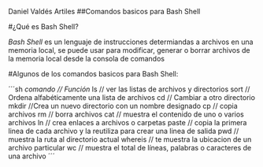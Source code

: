 Daniel Valdés Artiles
##Comandos basicos para Bash Shell

#¿Qué es Bash Shell?

*Bash Shell* es un lenguaje de instrucciones determiandas a archivos en una memoria local,
se puede usar para modificar, generar o borrar archivos de la memoria local
desde la consola de comandos 

#Algunos de los comandos basicos para Bash Shell:

´´´sh
*comando // Función*
ls // ver las listas de archivos y directorios
sort // Ordena alfabéticamente una lista de archivos 
cd // Cambiar a otro directorio
mkdir //Crea un nuevo directorio con un nombre designado
cp // copia archivos 
rm // borra archivos
cat // muestra el contenido de uno o varios archivos
ln // crea enlaces a archivos o carpetas
paste // copia la primera linea de cada archivo y la reutiliza para crear una linea de salida 
pwd // muestra la ruta al directorio actual
whereis // te muestra la ubicacion de un archivo particular 
wc // muestra el total de líneas, palabras o caracteres de una archivo 
´´´ 
